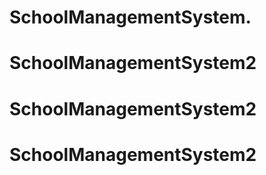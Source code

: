 # SchoolManagementSystem.
# SchoolManagementSystem2
# SchoolManagementSystem2
# SchoolManagementSystem2
